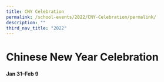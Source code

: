 ```yaml
---
title: CNY Celebration
permalink: /school-events/2022/CNY-Celebration/permalink/
description: ""
third_nav_title: "2022"
---
```

# Chinese New Year Celebration

#### Jan 31–Feb 9
